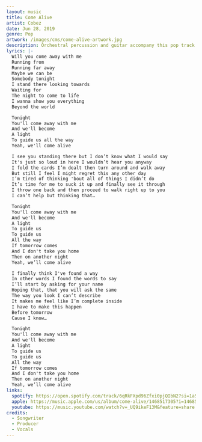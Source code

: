 ```yaml
---
layout: music
title: Come Alive
artist: Cobez
date: Jun 28, 2019
genre: Pop
artwork: /images/cms/come-alive-artwork.jpg
description: Orchestral percussion and guitar accompany this pop track.
lyrics: |-
  Will you come away with me
  Running from 
  Running far away
  Maybe we can be
  Somebody tonight 
  I stand there looking towards
  Waiting for
  The night to come to life
  I wanna show you everything
  Beyond the world

  Tonight
  You'll come away with me
  And we'll become
  A light 
  To guide us all the way
  Yeah, we'll come alive

  I see you standing there but I don’t know what I would say
  It's just so loud in here I wouldn’t hear you anyway
  I fold the cards I’m dealt then turn around and walk away
  But still I feel I might regret this any other day
  I’m tired of thinking 'bout all of things I didn’t do
  It’s time for me to suck it up and finally see it through 
  I throw one back and then proceed to walk right up to you
  I can’t help but thinking that… 

  Tonight
  You'll come away with me
  And we'll become
  A light 
  To guide us
  To guide us
  All the way
  If tomorrow comes
  And I don't take you home 
  Then on another night
  Yeah, we’ll come alive

  I finally think I've found a way
  In other words I found the words to say
  I’ll start by asking for your name
  Hoping that, that you will ask the same
  The way you look I can’t describe
  It makes me feel like I’m complete inside
  I have to make this happen
  Before tomorrow
  Cause I know… 

  Tonight
  You'll come away with me
  And we'll become
  A light 
  To guide us
  To guide us
  All the way
  If tomorrow comes
  And I don't take you home 
  Then on another night
  Yeah, we’ll come alive
links:
  spotify: https://open.spotify.com/track/6qRkFXpd96Zfxi0pjQIbN2?si=1a59c7418d1149a1
  apple: https://music.apple.com/us/album/come-alive/1468517305?i=1468517457
  youtube: https://music.youtube.com/watch?v=_UQ9ikeF13M&feature=share
credits:
  - Songwriter
  - Producer
  - Vocals
---
```

